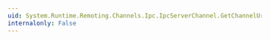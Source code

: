 ```yaml
---
uid: System.Runtime.Remoting.Channels.Ipc.IpcServerChannel.GetChannelUri
internalonly: False
---
```

